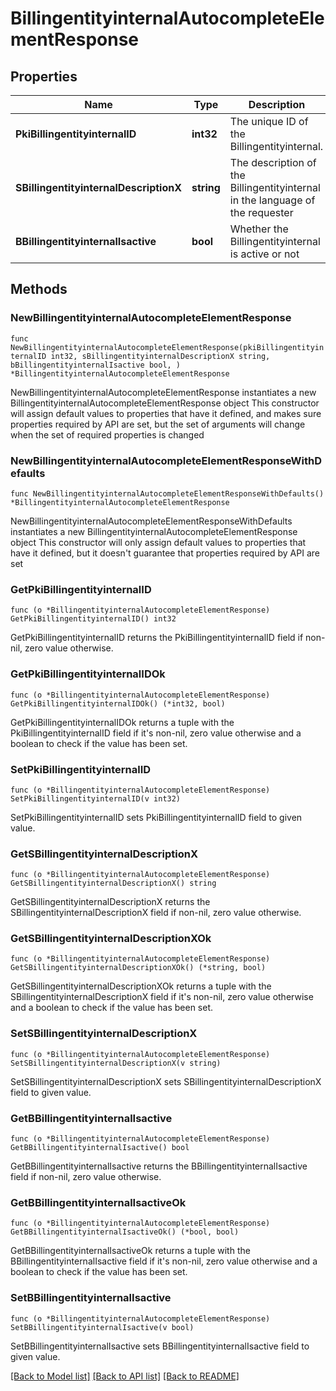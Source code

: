 # BillingentityinternalAutocompleteElementResponse

## Properties

Name | Type | Description | Notes
------------ | ------------- | ------------- | -------------
**PkiBillingentityinternalID** | **int32** | The unique ID of the Billingentityinternal. | 
**SBillingentityinternalDescriptionX** | **string** | The description of the Billingentityinternal in the language of the requester | 
**BBillingentityinternalIsactive** | **bool** | Whether the Billingentityinternal is active or not | 

## Methods

### NewBillingentityinternalAutocompleteElementResponse

`func NewBillingentityinternalAutocompleteElementResponse(pkiBillingentityinternalID int32, sBillingentityinternalDescriptionX string, bBillingentityinternalIsactive bool, ) *BillingentityinternalAutocompleteElementResponse`

NewBillingentityinternalAutocompleteElementResponse instantiates a new BillingentityinternalAutocompleteElementResponse object
This constructor will assign default values to properties that have it defined,
and makes sure properties required by API are set, but the set of arguments
will change when the set of required properties is changed

### NewBillingentityinternalAutocompleteElementResponseWithDefaults

`func NewBillingentityinternalAutocompleteElementResponseWithDefaults() *BillingentityinternalAutocompleteElementResponse`

NewBillingentityinternalAutocompleteElementResponseWithDefaults instantiates a new BillingentityinternalAutocompleteElementResponse object
This constructor will only assign default values to properties that have it defined,
but it doesn't guarantee that properties required by API are set

### GetPkiBillingentityinternalID

`func (o *BillingentityinternalAutocompleteElementResponse) GetPkiBillingentityinternalID() int32`

GetPkiBillingentityinternalID returns the PkiBillingentityinternalID field if non-nil, zero value otherwise.

### GetPkiBillingentityinternalIDOk

`func (o *BillingentityinternalAutocompleteElementResponse) GetPkiBillingentityinternalIDOk() (*int32, bool)`

GetPkiBillingentityinternalIDOk returns a tuple with the PkiBillingentityinternalID field if it's non-nil, zero value otherwise
and a boolean to check if the value has been set.

### SetPkiBillingentityinternalID

`func (o *BillingentityinternalAutocompleteElementResponse) SetPkiBillingentityinternalID(v int32)`

SetPkiBillingentityinternalID sets PkiBillingentityinternalID field to given value.


### GetSBillingentityinternalDescriptionX

`func (o *BillingentityinternalAutocompleteElementResponse) GetSBillingentityinternalDescriptionX() string`

GetSBillingentityinternalDescriptionX returns the SBillingentityinternalDescriptionX field if non-nil, zero value otherwise.

### GetSBillingentityinternalDescriptionXOk

`func (o *BillingentityinternalAutocompleteElementResponse) GetSBillingentityinternalDescriptionXOk() (*string, bool)`

GetSBillingentityinternalDescriptionXOk returns a tuple with the SBillingentityinternalDescriptionX field if it's non-nil, zero value otherwise
and a boolean to check if the value has been set.

### SetSBillingentityinternalDescriptionX

`func (o *BillingentityinternalAutocompleteElementResponse) SetSBillingentityinternalDescriptionX(v string)`

SetSBillingentityinternalDescriptionX sets SBillingentityinternalDescriptionX field to given value.


### GetBBillingentityinternalIsactive

`func (o *BillingentityinternalAutocompleteElementResponse) GetBBillingentityinternalIsactive() bool`

GetBBillingentityinternalIsactive returns the BBillingentityinternalIsactive field if non-nil, zero value otherwise.

### GetBBillingentityinternalIsactiveOk

`func (o *BillingentityinternalAutocompleteElementResponse) GetBBillingentityinternalIsactiveOk() (*bool, bool)`

GetBBillingentityinternalIsactiveOk returns a tuple with the BBillingentityinternalIsactive field if it's non-nil, zero value otherwise
and a boolean to check if the value has been set.

### SetBBillingentityinternalIsactive

`func (o *BillingentityinternalAutocompleteElementResponse) SetBBillingentityinternalIsactive(v bool)`

SetBBillingentityinternalIsactive sets BBillingentityinternalIsactive field to given value.



[[Back to Model list]](../README.md#documentation-for-models) [[Back to API list]](../README.md#documentation-for-api-endpoints) [[Back to README]](../README.md)


